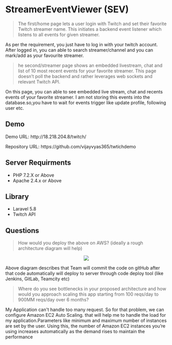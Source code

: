 <h1>StreamerEventViewer (SEV)</h1>


<blockquote><p>The first/home page lets a user login with Twitch and set their favorite Twitch streamer name. This initiates a backend event listener which listens to all events for given streamer.</p></blockquote>

As per the requirement, you just have to log in with your twitch account. After logged in, you can able to search streamer/channel and you can mark/add as your favourite streamer.

<blockquote><p>he second/streamer page shows an embedded livestream, chat and list of 10 most recent events for your favorite streamer. This page doesn’t poll the backend and rather leverages web sockets and relevant Twitch API.</p></blockquote>

On this page, you can able to see embedded live stream, chat and recents events of your favorite streamer. I am not storing this events into the database.so,you have to wait for events trigger like update profile, following user etc.

<h2>Demo</h2>
<p>Demo URL: http://18.218.204.8/twitch/</p>
<p>Repository URL: https://github.com/vijayvyas365/twtichdemo</p>

<h2>Server Requirments</h2>

<ul>
    <li>PHP 7.2.X or Above</li>
    <li>Apache 2.4.x or Above</li>
</ul>

<h2>Library</h2>
<ul>
    <li>Laravel 5.8</li>
    <li>Twitch API</li>
</ul>


<h2>Questions</h2>

<blockquote><p>How would you deploy the above on AWS? (ideally a rough architecture diagram will help)</p></blockquote>

<p align="center"><img src="http://18.218.204.8/twitch/public/diagram.png" /></p>

Above diagram describes that Team will commit the code on gitHub after that code automatically will deploy to server through code deploy tool (like Jenkins, GitLab, Teamcity etc) 

<blockquote><p>Where do you see bottlenecks in your proposed architecture and how would you approach scaling this app starting from 100 reqs/day to 900MM reqs/day over 6 months?</p></blockquote>

My Application can't handle too many request. So for that problem, we can configure Amazon EC2 Auto Scaling. that will help me to handle the load for my application.Parameters like minimum and maximum number of instances are set by the user. Using this, the number of Amazon EC2 instances you’re using increases automatically as the demand rises to maintain the performance
